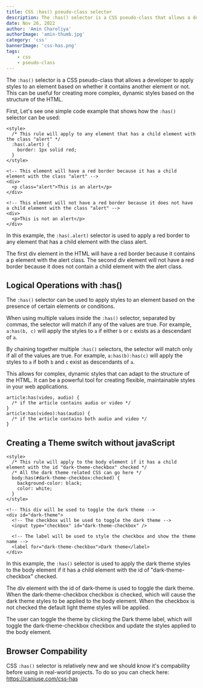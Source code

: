 ```yaml
---
title: CSS :has() pseudo-class selector
description: The :has() selector is a CSS pseudo-class that allows a developer to apply styles to an element based on whether it contains another element or not.
date: Nov 26, 2022
author: 'Amin Charoliya'
authorImage: 'amin-thumb.jpg'
category: 'css'
bannerImage: 'css-has.png'
tags:
    - css
    - pseudo-class
---
```


The `:has()` selector is a CSS pseudo-class that allows a developer to apply styles to an element based on whether it contains another element or not. This can be useful for creating more complex, dynamic styles based on the structure of the HTML.

First, Let's see one simple code example that shows how the `:has()` selector can be used:

```html[class="line-numbers"]
<style>
  /* This rule will apply to any element that has a child element with the class "alert" */
  :has(.alert) {
    border: 1px solid red;
  }
</style>

<!-- This element will have a red border because it has a child element with the class "alert" -->
<div>
  <p class="alert">This is an alert</p>
</div>

<!-- This element will not have a red border because it does not have a child element with the class "alert" -->
<div>
  <p>This is not an alert</p>
</div>
```

In this example, the `:has(.alert)` selector is used to apply a red border to any element that has a child element with the class alert.

The first div element in the HTML will have a red border because it contains a p element with the alert class. The second div element will not have a red border because it does not contain a child element with the alert class.

## Logical Operations with :has()

The `:has()` selector can be used to apply styles to an element based on the presence of certain elements or conditions.

When using multiple values inside the `:has()` selector, separated by commas, the selector will match if any of the values are true. For example, `a:has(b, c)` will apply the styles to `a` if either `b` or `c` exists as a descendant of `a`.

By chaining together multiple `:has()` selectors, the selector will match only if all of the values are true. For example, `a:has(b):has(c)` will apply the styles to `a` if both `b` and `c` exist as descendants of `a`.

This allows for complex, dynamic styles that can adapt to the structure of the HTML. It can be a powerful tool for creating flexible, maintainable styles in your web applications.

```css[class="linenumbers"]
article:has(video, audio) {
  /* if the article contains audio or video */
}
article:has(video):has(audio) {
  /* if the article contains both audio and video */
}
```

## Creating a Theme switch without javaScript

```html[class="line-numbers"]
<style>
  /* This rule will apply to the body element if it has a child element with the id "dark-theme-checkbox" checked */
  /* All the dark theme related CSS can go here */
  body:has(#dark-theme-checkbox:checked) {
    background-color: black;
    color: white;
  }
</style>

<!-- This div will be used to toggle the dark theme -->
<div id="dark-theme">
  <!-- The checkbox will be used to toggle the dark theme -->
  <input type="checkbox" id="dark-theme-checkbox" />

  <!-- The label will be used to style the checkbox and show the theme name -->
  <label for="dark-theme-checkbox">Dark theme</label>
</div>
```

In this example, the `:has()` selector is used to apply the dark theme styles to the body element if it has a child element with the id of "dark-theme-checkbox" checked.

The div element with the id of dark-theme is used to toggle the dark theme. When the dark-theme-checkbox checkbox is checked, which will cause the dark theme styles to be applied to the body element. When the checkbox is not checked the default light theme styles will be applied.

The user can toggle the theme by clicking the Dark theme label, which will toggle the dark-theme-checkbox checkbox and update the styles applied to the body element.

## Browser Compability

CSS `:has()` selector is relatively new and we should know it's compability before using in real-world projects. To do so you can check here: <a href="https://caniuse.com/css-has" target="_blank" rel="noopener noreferrer">https://caniuse.com/css-has</a>
